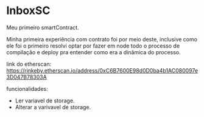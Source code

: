 # InboxSC
 Meu primeiro smartContract.


Minha primeira experiência com contrato foi por meio deste, inclusive como ele foi o primeiro resolvi optar por fazer em node todo o processo de compilação e deploy pra entender como era a dinâmica do processo.


link do etherscan:
https://rinkeby.etherscan.io/address/0xC6B7600E98d0D0ba4b1AC080097e3D047B78303A


funcionalidades:

- Ler variavel de storage.
- Alterar a varivavel de storage.
